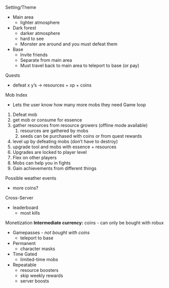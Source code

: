 
Setting/Theme
- Main area
	- lighter atmosphere
- Dark forest
	- darker atmosphere
	- hard to see
	- Monster are around and you must defeat them
- Base
	- Invite friends
	- Separate from main area
	- Must travel back  to main area to teleport to base (or pay)

Quests
- defeat x y’s → resources + xp + coins

Mob Index
- Lets the user know how many more mobs they need
Game loop 
1. Defeat mob
2. get mob or consume for essence
3. gather resources from resource growers (offline mode available)
	1. resources are gathered by mobs
	2. seeds can be purchased with coins or from quest rewards
4. level up by defeating mobs (don’t have to destroy)
5. upgrade tool and mobs with essence + resources
6. Upgrades are locked to player level
7. Flex on other players
8. Mobs can help you in fights
9. Gain achievements from different things

Possible weather events
- more coins?


Cross-Server
- leaderboard
	- most kills

Monetization
**Intermediate currency:** coins - can only be bought with robux
- Gamepasses - *not bought with coins*
	- teleport to base
- Permanent
	- character masks
- Time Gated
	- limited-time mobs
- Repeatable
	- resource boosters
	- skip weekly rewards
	- server boosts